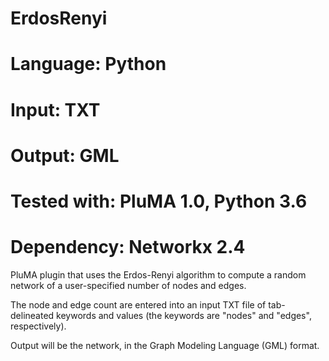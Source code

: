 # ErdosRenyi
# Language: Python
# Input: TXT
# Output: GML
# Tested with: PluMA 1.0, Python 3.6
# Dependency: Networkx 2.4

PluMA plugin that uses the Erdos-Renyi algorithm to compute a random network of a user-specified number of nodes and edges.

The node and edge count are entered into an input TXT file of tab-delineated keywords and values (the keywords are "nodes" and "edges", respectively).

Output will be the network, in the Graph Modeling Language (GML) format.
